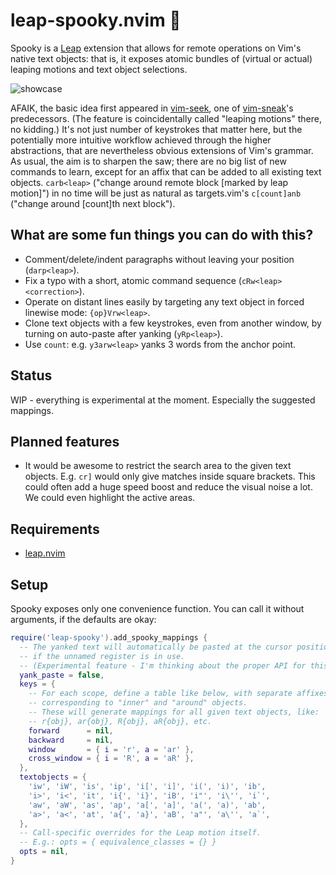 # leap-spooky.nvim 👻

Spooky is a [Leap](https://github.com/ggandor/leap.nvim) extension that allows
for remote operations on Vim's native text objects: that is, it exposes atomic
bundles of (virtual or actual) leaping motions and text object selections.

![showcase](../media/showcase.gif?raw=true)

AFAIK, the basic idea first appeared in
[vim-seek](https://github.com/goldfeld/vim-seek), one of
[vim-sneak](https://github.com/justinmk/vim-sneak)'s predecessors. (The feature
is coincidentally called "leaping motions" there, no kidding.) It's not just
number of keystrokes that matter here, but the potentially more intuitive
workflow achieved through the higher abstractions, that are nevertheless obvious
extensions of Vim's grammar. As usual, the aim is to sharpen the saw; there are
no big list of new commands to learn, except for an affix that can be added to
all existing text objects. `carb<leap>` ("change around remote block [marked by
leap motion]") in no time will be just as natural as targets.vim's `c[count]anb`
("change around [count]th next block").

## What are some fun things you can do with this?

- Comment/delete/indent paragraphs without leaving your position (`darp<leap>`).
- Fix a typo with a short, atomic command sequence (`cRw<leap><correction>`).
- Operate on distant lines easily by targeting any text object in forced
  linewise mode: `{op}Vrw<leap>`.
- Clone text objects with a few keystrokes, even from another window, by turning
  on auto-paste after yanking (`yRp<leap>`).
- Use `count`: e.g. `y3arw<leap>` yanks 3 words from the anchor point.

## Status

WIP - everything is experimental at the moment. Especially the suggested
mappings.

## Planned features

- It would be awesome to restrict the search area to the given text objects.
  E.g. `cr]` would only give matches inside square brackets. This could often
  add a huge speed boost and reduce the visual noise a lot. We could even
  highlight the active areas.

## Requirements

* [leap.nvim](https://github.com/ggandor/leap.nvim)

## Setup

Spooky exposes only one convenience function. You can call it without arguments,
if the defaults are okay:

```lua
require('leap-spooky').add_spooky_mappings {
  -- The yanked text will automatically be pasted at the cursor position
  -- if the unnamed register is in use.
  -- (Experimental feature - I'm thinking about the proper API for this.)
  yank_paste = false,
  keys = { 
    -- For each scope, define a table like below, with separate affixes
    -- corresponding to "inner" and "around" objects.
    -- These will generate mappings for all given text objects, like:
    -- r{obj}, ar{obj}, R{obj}, aR{obj}, etc.
    forward      = nil,
    backward     = nil,
    window       = { i = 'r', a = 'ar' },
    cross_window = { i = 'R', a = 'aR' },
  },
  textobjects = {
    'iw', 'iW', 'is', 'ip', 'i[', 'i]', 'i(', 'i)', 'ib',
    'i>', 'i<', 'it', 'i{', 'i}', 'iB', 'i"', 'i\'', 'i`',
    'aw', 'aW', 'as', 'ap', 'a[', 'a]', 'a(', 'a)', 'ab',
    'a>', 'a<', 'at', 'a{', 'a}', 'aB', 'a"', 'a\'', 'a`',
  },
  -- Call-specific overrides for the Leap motion itself.
  -- E.g.: opts = { equivalence_classes = {} }
  opts = nil,
}
```
